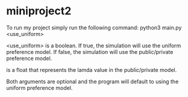 # miniproject2

To run my project simply run the following command: python3 main.py <use_uniform> <lambda> 

<use_uniform> is a boolean. If true, the simulation will use the uniform preference model. If false, the simulation will use the public/private preference model.

<lamda> is a float that represents the lamda value in the public/private model.

Both arguments are optional and the program will default to using the uniform preference model.
